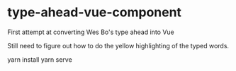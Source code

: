 # type-ahead-vue-component
First attempt at converting Wes Bo's type ahead into Vue

Still need to figure out how to do the yellow highlighting of the typed words.

yarn install
yarn serve